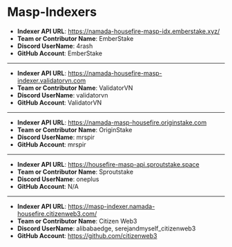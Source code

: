 # Masp-Indexers

- **Indexer API URL**: https://namada-housefire-masp-idx.emberstake.xyz/
- **Team or Contributor Name**: EmberStake
- **Discord UserName**: 4rash
- **GitHub Account**: EmberStake

---
- **Indexer API URL**: https://namada-housefire-masp-indexer.validatorvn.com
- **Team or Contributor Name**: ValidatorVN
- **Discord UserName**: validatorvn
- **GitHub Account**: ValidatorVN

---
- **Indexer API URL**: https://namada-masp-housefire.originstake.com
- **Team or Contributor Name**: OriginStake
- **Discord UserName**: mrspir
- **GitHub Account**: mrspir

---
- **Indexer API URL**: https://housefire-masp-api.sproutstake.space
- **Team or Contributor Name**: Sproutstake
- **Discord UserName**: oneplus
- **GitHub Account**: N/A

---
- **Indexer API URL**: https://masp-indexer.namada-housefire.citizenweb3.com/
- **Team or Contributor Name**: Citizen Web3
- **Discord UserName**: alibabaedge, serejandmyself_citizenweb3
- **GitHub Account**: https://github.com/citizenweb3

